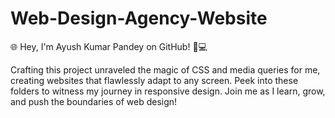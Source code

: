 # Web-Design-Agency-Website
🌐 Hey, I'm Ayush Kumar Pandey on GitHub! 🎨💻  

Crafting this project unraveled the magic of CSS and media queries for me, creating websites that flawlessly adapt to any screen. 
Peek into these folders to witness my journey in responsive design. Join me as I learn, grow, and push the boundaries of web design!

